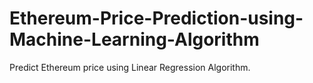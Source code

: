 # Ethereum-Price-Prediction-using-Machine-Learning-Algorithm
Predict Ethereum price using Linear Regression Algorithm.
